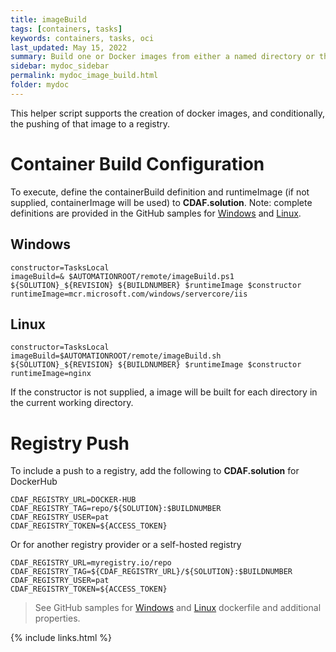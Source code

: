 ```yaml
---
title: imageBuild
tags: [containers, tasks]
keywords: containers, tasks, oci
last_updated: May 15, 2022
summary: Build one or Docker images from either a named directory or the current working directory 
sidebar: mydoc_sidebar
permalink: mydoc_image_build.html
folder: mydoc
---
```


This helper script supports the creation of docker images, and conditionally, the pushing of that image to a registry.

# Container Build Configuration

To execute, define the containerBuild definition and runtimeImage (if not supplied, containerImage will be used) to **CDAF.solution**. Note: complete definitions are provided in the GitHub samples for [Windows](https://github.com/cdaf/windows/tree/master/samples/imageBuild) and [Linux](https://github.com/cdaf/linux/tree/master/samples/imageBuild).

## Windows

    constructor=TasksLocal
    imageBuild=& $AUTOMATIONROOT/remote/imageBuild.ps1 ${SOLUTION}_${REVISION} ${BUILDNUMBER} $runtimeImage $constructor
    runtimeImage=mcr.microsoft.com/windows/servercore/iis

## Linux

    constructor=TasksLocal
    imageBuild=$AUTOMATIONROOT/remote/imageBuild.sh ${SOLUTION}_${REVISION} ${BUILDNUMBER} $runtimeImage $constructor
    runtimeImage=nginx

If the constructor is not supplied, a image will be built for each directory in the current working directory.

# Registry Push

To include a push to a registry, add the following to **CDAF.solution** for DockerHub

    CDAF_REGISTRY_URL=DOCKER-HUB
    CDAF_REGISTRY_TAG=repo/${SOLUTION}:$BUILDNUMBER
    CDAF_REGISTRY_USER=pat
    CDAF_REGISTRY_TOKEN=${ACCESS_TOKEN}

Or for another registry provider or a self-hosted registry

    CDAF_REGISTRY_URL=myregistry.io/repo
    CDAF_REGISTRY_TAG=${CDAF_REGISTRY_URL}/${SOLUTION}:$BUILDNUMBER
    CDAF_REGISTRY_USER=pat
    CDAF_REGISTRY_TOKEN=${ACCESS_TOKEN}

> See GitHub samples for [Windows](https://github.com/cdaf/windows/tree/master/samples/imageBuild) and [Linux](https://github.com/cdaf/linux/tree/master/samples/imageBuild) dockerfile and additional properties.

{% include links.html %}
